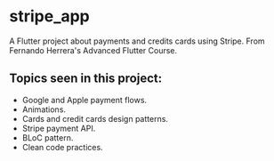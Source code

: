# stripe_app

A Flutter project about payments and credits cards using Stripe. From Fernando Herrera's Advanced Flutter Course.

## Topics seen in this project: 

- Google and Apple payment flows.
- Animations.
- Cards and credit cards design patterns. 
- Stripe payment API.
- BLoC pattern.
- Clean code practices. 


